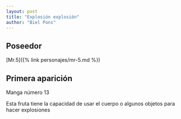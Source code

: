 ```yaml
---
layout: post
title: "Explosión explosión"
author: "Biel Pons"
---
```


## Poseedor

[Mr.5]({% link personajes/mr-5.md %})

## Primera aparición

Manga número 13

Esta fruta tiene la capacidad de usar el cuerpo o algunos objetos para hacer explosiones